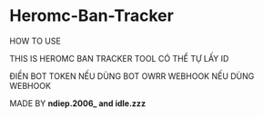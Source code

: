 # Heromc-Ban-Tracker
HOW TO USE

THIS IS HEROMC BAN TRACKER
TOOL CÓ THỂ TỰ LẤY ID

ĐIỀN BOT TOKEN NẾU DÙNG BOT OWRR WEBHOOK NẾU DÙNG WEBHOOK

MADE BY **ndiep.2006_ and idle.zzz** 
